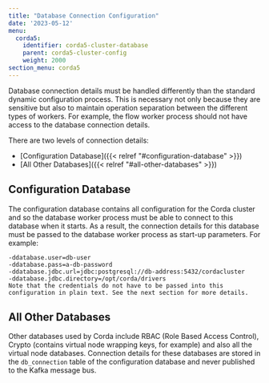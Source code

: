 ```yaml
---
title: "Database Connection Configuration"
date: '2023-05-12'
menu:
  corda5:
    identifier: corda5-cluster-database
    parent: corda5-cluster-config
    weight: 2000
section_menu: corda5
---
```


Database connection details must be handled differently than the standard dynamic configuration process. This is necessary not only because they are sensitive but also to maintain operation separation between the different types of workers. For example, the flow worker process should not have access to the database connection details.

There are two levels of connection details:
* [Configuration Database]({{< relref "#configuration-database" >}})
* [All Other Databases]({{< relref "#all-other-databases" >}})

## Configuration Database

The configuration database contains all configuration for the Corda cluster and so the database worker process must be able to connect to this database when it starts. As a result, the connection details for this database must be passed to the database worker process as start-up parameters. For example:

```
-ddatabase.user=db-user
-ddatabase.pass=a-db-password
-ddatabase.jdbc.url=jdbc:postgresql://db-address:5432/cordacluster
-ddatabase.jdbc.directory=/opt/corda/drivers
Note that the credentials do not have to be passed into this configuration in plain text. See the next section for more details.
```

## All Other Databases

Other databases used by Corda include RBAC (Role Based Access Control), Crypto (contains virtual node wrapping keys, for example) and also all the virtual node databases.
Connection details for these databases are stored in the `db_connection` table of the configuration database and never published to the Kafka message bus.